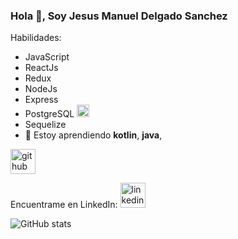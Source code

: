 ### Hola 👋, Soy Jesus Manuel Delgado Sanchez


Habilidades:
- JavaScript
- ReactJs
- Redux
- NodeJs
- Express
- PostgreSQL <img src='https://raw.githubusercontent.com/rahuldkjain/github-profile-readme-generator/master/src/images/icons/Social/linked-in-alt.svg(https://raw.githubusercontent.com/devicons/devicon/master/icons/postgresql/postgresql-original-wordmark.svg)' alt='postgresql' height='20'>
- Sequelize
- 🌱 Estoy aprendiendo **kotlin**, **java**,  


[<img src='https://cdn.jsdelivr.net/npm/simple-icons@3.0.1/icons/github.svg' alt='github' height='40'>](https://github.com/m6nuel)  

Encuentrame en LinkedIn: 
[<img src='https://raw.githubusercontent.com/rahuldkjain/github-profile-readme-generator/master/src/images/icons/Social/linked-in-alt.svg' alt='linkedin' height='40'>](https://www.linkedin.com/in/https://www.linkedin.com/in/m6nuel//)  

![GitHub stats](https://github-readme-stats.vercel.app/api?username=m6nuel&show_icons=true)  

